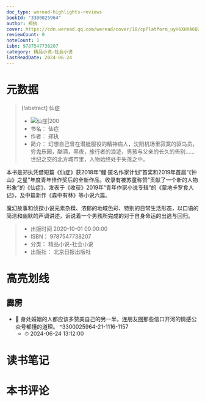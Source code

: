 ```yaml
---
doc_type: weread-highlights-reviews
bookId: "3300025964"
author: 郑执
cover: https://cdn.weread.qq.com/weread/cover/18/cpPlatform_uyH6XHXA6QZeKEqiThdRig/t7_cpPlatform_uyH6XHXA6QZeKEqiThdRig.jpg
reviewCount: 0
noteCount: 1
isbn: 9787547738207
category: 精品小说-社会小说
lastReadDate: 2024-06-24
---
```

# 元数据
> [!abstract] 仙症
> - ![ 仙症|200](https://cdn.weread.qq.com/weread/cover/18/cpPlatform_uyH6XHXA6QZeKEqiThdRig/t7_cpPlatform_uyH6XHXA6QZeKEqiThdRig.jpg)
> - 书名： 仙症
> - 作者： 郑执
> - 简介： 幻想自己曾在潜艇服役的精神病人，沈阳机场里寂寞的驱鸟员，穷鬼乐园，酗酒，黑夜，旅行者的浪迹，男孩与父亲的长久的告别……世纪之交的北方城市里，人物始终处于失落之中。

本书是郑执凭借短篇《仙症》获2018年“鲤·匿名作家计划”首奖和2019年首届“《钟山》之星”年度青年佳作奖后的全新作品，收录有被苏童称赞“贡献了一个新的人物形象”的《仙症》、发表于《收获》2019年“青年作家小说专辑”的《蒙地卡罗食人记》，及中篇新作《森中有林》等小说六篇。

魔幻故事和侦探小说元素杂糅、浓郁的地域色彩、特别的日常生活形态，以口语的简洁和幽默的声调讲述，诉说着一个男孩所完成的对于自身命运的出逃与回归。
> - 出版时间 2020-10-01 00:00:00
> - ISBN： 9787547738207
> - 分类： 精品小说-社会小说
> - 出版社： 北京日报出版社

# 高亮划线

## 霹雳


- 📌 身处婚姻的人都应该多赞美自己的另一半，连朋友圈那些信口开河的情感公众号都懂的道理。 ^3300025964-21-1116-1157
    - ⏱ 2024-06-24 13:12:00 
# 读书笔记

# 本书评论
